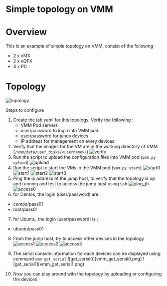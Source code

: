 # Simple topology on VMM
# Overview
This is an example of simple topology on VMM, consist of the following
- 2 x vMX
- 2 x vQFX
- 4 x PC 

# Topology
![topology](simple.png)

Steps to configure
1. Create the [lab.yaml](simple/lab.yaml) for this topology. Verify the following :
    - VMM Pod servers
    - user/password to login into VMM pod
    - user/password for junos devices
    - IP address for management on every devices
2. Verify that the images for the VM are in the working directory of VMM (`/vmm/data/user_disks/<username>/`)
![verify](verifying_images.png)
3. Run the script to upload the configuration files into VMM pod (`vmm.py upload`)
![upload](vmm_upload.png)
4. Run the script to start the VMs in the VMM pod (`vmm.py start`)
![start0](vmm_start0.png)
![start1](vmm_start1.png)
![start2](vmm_start2.png)
![start3](vmm_start3.png)
5. Ping the ip address of the jump host, to verify that the topology is up and running and test to access the jump host using ssh
![ping_jh](vmm_ping_jh.png)
![access0](vmm_access0.png)
6. for Centos, the login (user/password) are :
- centos/pass01
- root/pass01
7. for Ubuntu, the login (user/password) is :
- ubuntu/pass01
8. From the jump host, try to access other devices in the topology
![access1](vmm_access1.png)
![access2](vmm_access2.png)
![access3](vmm_access3.png)
9. The serial console information for each devices can be displayed using command `vmm get_serial`
![get_serial0][vmm_get_serial0.png)
![get_serial1][vmm_get_serial1.png)

10. Now you can play around with the topology by uploading or configuring the devices
